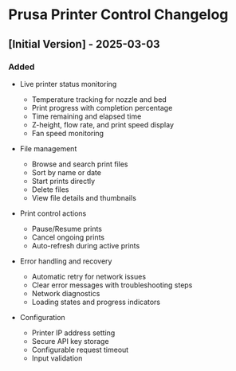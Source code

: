 # Prusa Printer Control Changelog

## [Initial Version] - 2025-03-03

### Added
- Live printer status monitoring
  - Temperature tracking for nozzle and bed
  - Print progress with completion percentage
  - Time remaining and elapsed time
  - Z-height, flow rate, and print speed display
  - Fan speed monitoring

- File management
  - Browse and search print files
  - Sort by name or date
  - Start prints directly
  - Delete files
  - View file details and thumbnails

- Print control actions
  - Pause/Resume prints
  - Cancel ongoing prints
  - Auto-refresh during active prints

- Error handling and recovery
  - Automatic retry for network issues
  - Clear error messages with troubleshooting steps
  - Network diagnostics
  - Loading states and progress indicators

- Configuration
  - Printer IP address setting
  - Secure API key storage
  - Configurable request timeout
  - Input validation